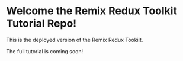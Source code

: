 # Welcome the Remix Redux Toolkit Tutorial Repo!

This is the deployed version of the Remix Redux Tookilt.

The full tutorial is coming soon!